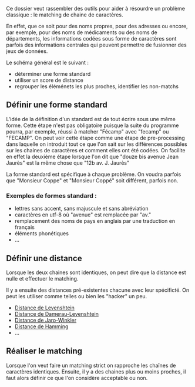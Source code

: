 Ce dossier veut rassembler des outils pour aider à résourdre un problème
classique : le matching de chaine de caractères.

En effet, que ce soit pour des noms propres, pour des adresses ou encore, par
 exemple, pour des noms de médicaments ou des noms de départements,
 les informations codées sous forme de caractères sont parfois des informations
 centrales qui peuvent permettre de fusionner des jeux de données.

Le schéma général est le suivant :
- déterminer une forme standard
- utiliser un score de distance
- regrouper les éléménets les plus proches, identifier les non-matchs

## Définir une forme standard

L'idée de la définition d'un standard est de tout écrire sous une même forme.
Cette étape n'est pas obligatoire puisque la suite du programme pourra, par
exemple, réussi à matcher "Fécamp" avec "fecamp" ou "FECAMP". On peut voir cette
étape comme une étape de pre-processing dans laquelle on introduit tout ce que
l'on sait sur les différences possibles sur les chaines de caractères et comment
elles ont été codées.
On facilite en effet la deuxième étape lorsque l'on dit que "douze bis avenue
Jean Jaurès" est la même chose que "12b av. J. Jaurès"

La forme standard est spécifique à chaque problème. On voudra parfois que
"Monsieur Coppe" et "Monsieur Coppé" soit différent, parfois non.


### Exemples de formes standard :
 - lettres sans accent, sans majuscule et sans abréviation
 - caractères en utf-8 où "avenue" est remplacée par "av."
 - remplacement des noms de pays en anglais par une traduction en français
 - éléments phonétiques
 - ...


## Définir une distance

Lorsque les deux chaines sont identiques, on peut dire que la
distance est nulle et effectuer le matching.

Il y a ensuite des distances pré-existentes chacune avec leur spécificté. On peut
les utiliser comme telles ou bien les "hacker" un peu.
- [Distance de Levenshtein](https://fr.wikipedia.org/wiki/Distance_de_Levenshtein)
- [Distance de Damerau-Levenshtein](https://fr.wikipedia.org/wiki/Distance_de_Damerau-Levenshtein)
- [Distance de Jaro-Winkler](https://fr.wikipedia.org/wiki/Distance_de_Jaro-Winkler)
- [Distance de Hamming](https://fr.wikipedia.org/wiki/Distance_de_Hamming)
- ...


## Réaliser le matching

Lorsque l'on veut faire un matching strict on rapproche les chaînes de
  caractères identiques.
Ensuite, il y a des chaines plus ou moins proches, il faut alors définir ce que
l'on considère acceptable ou non.
